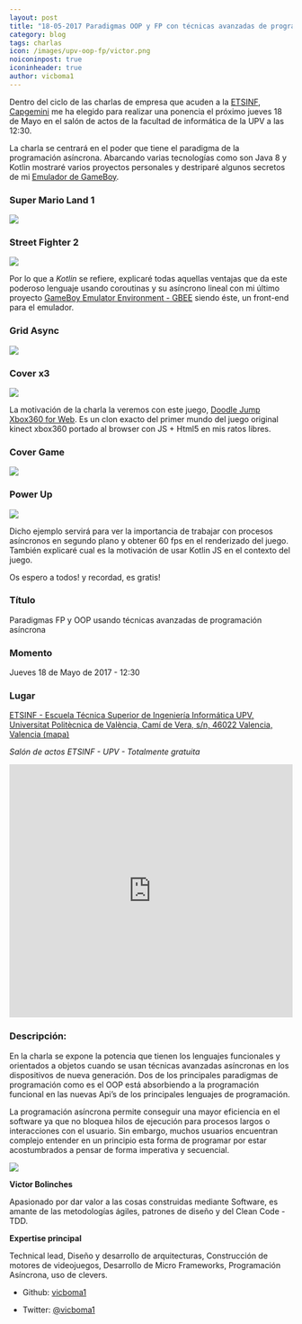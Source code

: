 ```yaml
---
layout: post
title: "18-05-2017 Paradigmas OOP y FP con técnicas avanzadas de programación asíncrona"
category: blog
tags: charlas
icon: /images/upv-oop-fp/victor.png
noiconinpost: true
iconinheader: true
author: vicboma1
---
```


Dentro del ciclo de las charlas de empresa que acuden a la [ETSINF](https://www.upv.es/entidades/ETSINF/indexc.html), [Capgemini](https://www.capgemini.com) me ha elegido para realizar una ponencia el próximo jueves 18 de Mayo en el salón de actos de la facultad de informática de la UPV a las 12:30. 

La charla se centrará en el poder que tiene el paradigma de la programación asíncrona. Abarcando varias tecnologías como son Java 8 y Kotlin mostraré varios proyectos personales y destriparé algunos secretos de mi [Emulador de GameBoy](https://goo.gl/2pmQCl).

### Super Mario Land 1

![](/images/upv-oop-fp/mario.gif)

### Street Fighter 2

![](/images/upv-oop-fp/st.gif)



Por lo que a *Kotlin* se refiere, explicaré todas aquellas ventajas que da este poderoso lenguaje usando coroutinas y su asíncrono lineal con mi último proyecto [GameBoy Emulator Environment - GBEE](https://goo.gl/4EDSok) siendo éste, un front-end para el emulador.

### Grid Async

![](/images/upv-oop-fp/GBEE_v.0.2.2-2.png)

### Cover x3 

![](/images/upv-oop-fp/GBEE_v.0.2.2-4.png)


La motivación de la charla la veremos con este juego, [Doodle  Jump Xbox360 for Web](https://goo.gl/2pmQCl). Es un clon exacto del primer mundo del juego original kinect xbox360 portado al browser con JS + Html5 en mis ratos libres.

### Cover Game

![](/images/upv-oop-fp/coverDoodle.gif)

### Power Up

![](/images/upv-oop-fp/wingsDoodle.gif)


Dicho ejemplo servirá para ver la importancia de trabajar con procesos asíncronos en segundo plano y obtener 60 fps en el renderizado del juego. También explicaré cual es la motivación de usar Kotlin JS en el contexto del juego.


Os espero a todos! y recordad, es gratis!


### **Título**
Paradigmas FP y OOP usando técnicas avanzadas de programación asíncrona

### Momento 
Jueves 18 de Mayo de 2017 - 12:30

### **Lugar**

[ETSINF - Escuela Técnica Superior de Ingeniería Informática UPV, Universitat Politècnica de València, Camí de Vera, s/n, 46022 Valencia, Valencia (mapa)](https://maps.google.com/maps?f=q&hl=en&q=+1E+y+1G%2C+Universitat+Polit%C3%A8cnica+de+Val%C3%A8ncia%2C+Cam%C3%AD+de+Vera%2C+s%2Fn%2C+46022+Valencia%2C+Valencia%2C+es)

*Salón de actos ETSINF - UPV - Totalmente gratuita*

<iframe src="https://www.google.com/maps/embed?pb=!1m18!1m12!1m3!1d3079.410642633572!2d-0.34856678463226415!3d39.48264117948468!2m3!1f0!2f0!3f0!3m2!1i1024!2i768!4f13.1!3m3!1m2!1s0xd604883326cd6c7%3A0xded925519ef13eaf!2sUPV%3A+Escuela+T%C3%A9cnica+Superior+de+Ingenier%C3%ADa+Inform%C3%A1tica+(ETSINF)!5e0!3m2!1sen!2sus!4v1493835498187" width="100%" height="450" frameborder="0" style="border:0" allowfullscreen></iframe>

### **Descripción:**

En la charla se expone la potencia que tienen los lenguajes funcionales y orientados a objetos cuando se usan técnicas avanzadas asíncronas en los dispositivos de nueva generación. Dos de los principales paradigmas de programación como es el OOP está absorbiendo a la programación funcional en las nuevas Api’s de los principales lenguajes de programación.

La programación asíncrona permite conseguir una mayor eficiencia en el software ya que no bloquea hilos de ejecución para procesos largos o interacciones con el usuario. Sin embargo, muchos usuarios encuentran complejo entender en un principio esta forma de programar por estar acostumbrados a pensar de forma imperativa y secuencial.

![](/images/upv-oop-fp/victor.png)

**Victor Bolinches**

Apasionado por dar valor a las cosas construidas mediante Software, es amante de las metodologías ágiles, patrones de diseño y del Clean Code - TDD. 

**Expertise principal** 

Technical lead, Diseño y desarrollo de arquitecturas, Construcción de motores de videojuegos, Desarrollo de Micro Frameworks, Programación Asíncrona, uso de clevers.

* Github: [vicboma1](https://github.com/vicboma1)

* Twitter: [@vicboma1](https://twitter.com/vicboma1)

